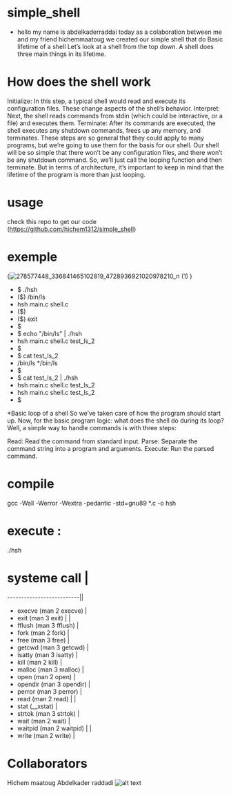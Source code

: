 # simple_shell
* hello my name is abdelkaderraddai today as a colaboration between me and my friend hichemmaatoug we created our simple shell that do Basic lifetime of a shell
Let’s look at a shell from the top down. A shell does three main things in its lifetime.
# How does the shell work
Initialize: In this step, a typical shell would read and execute its configuration files. These change aspects of the shell’s behavior.
Interpret: Next, the shell reads commands from stdin (which could be interactive, or a file) and executes them.
Terminate: After its commands are executed, the shell executes any shutdown commands, frees up any memory, and terminates.
These steps are so general that they could apply to many programs, but we’re going to use them for the basis for our shell. Our shell will be so simple that there won’t be any configuration files, and there won’t be any shutdown command. So, we’ll just call the looping function and then terminate. But in terms of architecture, it’s important to keep in mind that the lifetime of the program is more than just looping.
 # usage 
 check this repo to get our code (https://github.com/hichem1312/simple_shell)
 # exemple 
(![278577448_336841465102819_4728936921020978210_n (1)](https://user-images.githubusercontent.com/98315662/163293475-6dc74a43-d613-40b2-a368-c5cc54dfa467.gif)
)
* $ ./hsh
* ($) /bin/ls
* hsh main.c shell.c
* ($)
* ($) exit
* $ 
* $ echo "/bin/ls" | ./hsh
* hsh main.c shell.c test_ls_2
* $
* $ cat test_ls_2
* /bin/ls
*/bin/ls
* $
* $ cat test_ls_2 | ./hsh
* hsh main.c shell.c test_ls_2
* hsh main.c shell.c test_ls_2
* $




*Basic loop of a shell
So we’ve taken care of how the program should start up. Now, for the basic program logic: what does the shell do during its loop? Well, a simple way to handle commands is with three steps:

Read: Read the command from standard input.
Parse: Separate the command string into a program and arguments.
Execute: Run the parsed command.
# compile 
gcc -Wall -Werror -Wextra -pedantic -std=gnu89 *.c -o hsh

# execute :
./hsh


# systeme call            |
--------------------------||
* execve (man 2 execve)     |
* exit (man 3 exit)         |      |
* fflush (man 3 fflush)     |
* fork (man 2 fork)         |
* free (man 3 free)         |
* getcwd (man 3 getcwd)         |
* isatty (man 3 isatty)     |
* kill (man 2 kill)         |
* malloc (man 3 malloc)     |
* open (man 2 open)         |
* opendir (man 3 opendir)   |
* perror (man 3 perror)     |
* read (man 2 read)         |  |
* stat (__xstat)                   |
* strtok (man 3 strtok)     |
* wait (man 2 wait)         |
* waitpid (man 2 waitpid)   |      |
* write (man 2 write)       |
# Collaborators 
Hichem maatoug
Abdelkader raddadi
![alt text](https://upload.wikimedia.org/wikipedia/commons/thumb/6/67/Collaboration_logo_V2.svg/1280px-Collaboration_logo_V2.svg.png)
